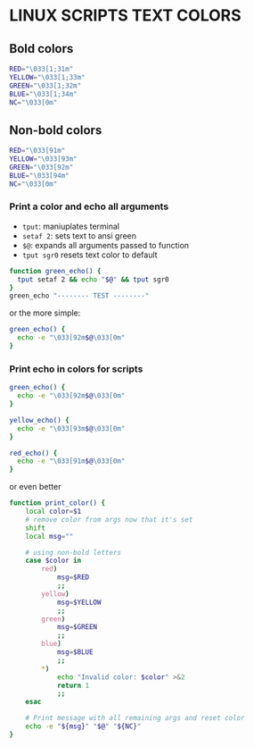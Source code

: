 # LINUX SCRIPTS TEXT COLORS

## Bold colors
```bash
RED="\033[1;31m"
YELLOW="\033[1;33m"
GREEN="\033[1;32m"
BLUE="\033[1;34m"
NC="\033[0m"
```

## Non-bold colors
```bash
RED="\033[91m"
YELLOW="\033[93m"
GREEN="\033[92m"
BLUE="\033[94m" 
NC="\033[0m"
```

### Print a color and echo all arguments
- `tput`: maniuplates terminal
- `setaf 2`: sets text to ansi green
- `$@`: expands all arguments passed to function
- `tput sgr0` resets text color to default

```bash
function green_echo() {
  tput setaf 2 && echo "$@" && tput sgr0
}
green_echo "-------- TEST --------"
```
or the more simple:
```bash
green_echo() {
  echo -e "\033[92m$@\033[0m"
}
```

### Print echo in colors for scripts

```bash
green_echo() {
  echo -e "\033[92m$@\033[0m"
}

yellow_echo() {
  echo -e "\033[93m$@\033[0m"
}

red_echo() {
  echo -e "\033[91m$@\033[0m"
}
```

or even better
```bash
function print_color() {
    local color=$1
    # remove color from args now that it's set
    shift
    local msg=""

    # using non-bold letters
    case $color in
        red)
            msg=$RED
            ;;
        yellow)
            msg=$YELLOW
            ;;
        green)
            msg=$GREEN
            ;;
        blue)
            msg=$BLUE
            ;;
        *)
            echo "Invalid color: $color" >&2
            return 1
            ;;
    esac

    # Print message with all remaining args and reset color
    echo -e "${msg}" "$@" "${NC}"
}
```